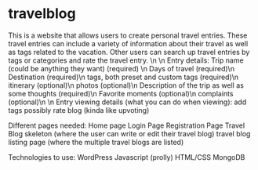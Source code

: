 # travelblog

This is a website that allows users to create personal travel entries. These travel entries can include a variety of information about their travel as well as tags related to the vacation. Other users can search up travel entries by tags or categories and rate the travel entry.  \n
\n
Entry details: 
Trip name (could be anything they want) (required) \n
Days of travel (required)\n
Destination (required)\n
tags, both preset and custom tags (required)\n
itinerary (optional)\n
photos (optional)\n
Description of the trip as well as some thoughts (required)\n
Favorite moments (optional)\n
complaints (optional)\n
\n
Entry viewing details (what you can do when viewing):
add tags possibly
rate blog (kinda like upvoting)

Different pages needed:
Home page
Login Page
Registration Page
Travel Blog skeleton (where the user can write or edit their travel blog)
travel blog listing page (where the multiple travel blogs are listed)



Technologies to use:
WordPress
Javascript (prolly)
HTML/CSS
MongoDB

